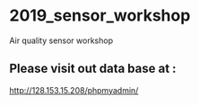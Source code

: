 # 2019_sensor_workshop
Air quality sensor workshop


## Please visit out data base at :
http://128.153.15.208/phpmyadmin/
